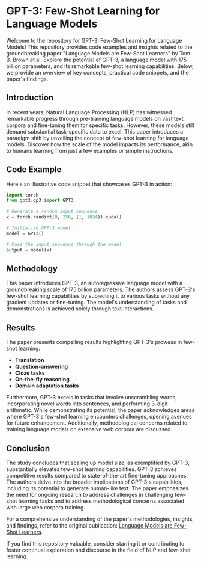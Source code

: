 # GPT-3: Few-Shot Learning for Language Models

Welcome to the repository for GPT-3: Few-Shot Learning for Language Models! This repository provides code examples and insights related to the groundbreaking paper "Language Models are Few-Shot Learners" by Tom B. Brown et al. Explore the potential of GPT-3, a language model with 175 billion parameters, and its remarkable few-shot learning capabilities. Below, we provide an overview of key concepts, practical code snippets, and the paper's findings.

## Introduction

In recent years, Natural Language Processing (NLP) has witnessed remarkable progress through pre-training language models on vast text corpora and fine-tuning them for specific tasks. However, these models still demand substantial task-specific data to excel. This paper introduces a paradigm shift by unveiling the concept of few-shot learning for language models. Discover how the scale of the model impacts its performance, akin to humans learning from just a few examples or simple instructions.

## Code Example

Here's an illustrative code snippet that showcases GPT-3 in action:

```python
import torch
from gpt3.gp3 import GPT3

# Generate a random input sequence
x = torch.randint(0, 256, (1, 1024)).cuda()

# Initialize GPT-3 model
model = GPT3()

# Pass the input sequence through the model
output = model(x)
```

## Methodology

This paper introduces GPT-3, an autoregressive language model with a groundbreaking scale of 175 billion parameters. The authors assess GPT-3's few-shot learning capabilities by subjecting it to various tasks without any gradient updates or fine-tuning. The model's understanding of tasks and demonstrations is achieved solely through text interactions.

## Results

The paper presents compelling results highlighting GPT-3's prowess in few-shot learning:

- **Translation**
- **Question-answering**
- **Cloze tasks**
- **On-the-fly reasoning**
- **Domain adaptation tasks**

Furthermore, GPT-3 excels in tasks that involve unscrambling words, incorporating novel words into sentences, and performing 3-digit arithmetic. While demonstrating its potential, the paper acknowledges areas where GPT-3's few-shot learning encounters challenges, opening avenues for future enhancement. Additionally, methodological concerns related to training language models on extensive web corpora are discussed.

## Conclusion

The study concludes that scaling up model size, as exemplified by GPT-3, substantially elevates few-shot learning capabilities. GPT-3 achieves competitive results compared to state-of-the-art fine-tuning approaches. The authors delve into the broader implications of GPT-3's capabilities, including its potential to generate human-like text. The paper emphasizes the need for ongoing research to address challenges in challenging few-shot learning tasks and to address methodological concerns associated with large web corpora training.

For a comprehensive understanding of the paper's methodologies, insights, and findings, refer to the original publication: [Language Models are Few-Shot Learners](https://doi.org/arXiv.2005.14165).

If you find this repository valuable, consider starring it or contributing to foster continual exploration and discourse in the field of NLP and few-shot learning.